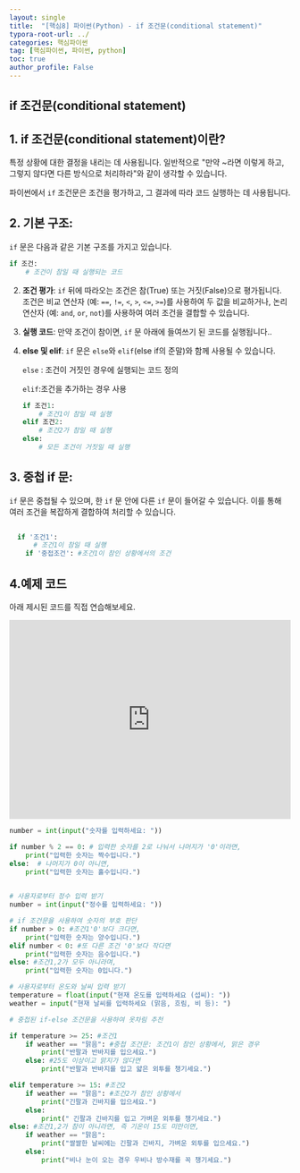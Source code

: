 ```yaml
---
layout: single
title:  "[핵심8] 파이썬(Python) - if 조건문(conditional statement)"
typora-root-url: ../
categories: 핵심파이썬
tag: [핵심파이썬, 파이썬, python]
toc: true
author_profile: False
---
```



## if 조건문(conditional statement)

## 1. if 조건문(conditional statement)이란? 

특정 상황에 대한 결정을 내리는 데 사용됩니다. 일반적으로 "만약 ~라면 이렇게 하고, 그렇지 않다면 다른 방식으로 처리하라"와 같이 생각할 수 있습니다.

파이썬에서 `if` 조건문은 조건을 평가하고, 그 결과에 따라 코드 실행하는 데 사용됩니다. 


## 2. **기본 구조**:
   `if` 문은 다음과 같은 기본 구조를 가지고 있습니다.
  
   ```python
   if 조건:
       # 조건이 참일 때 실행되는 코드
   ```

2. **조건 평가**:
   `if` 뒤에 따라오는 조건은 참(True) 또는 거짓(False)으로 평가됩니다. 조건은 비교 연산자 (예: `==`, `!=`, `<`, `>`, `<=`, `>=`)를 사용하여 두 값을 비교하거나, 
   논리 연산자 (예: `and`, `or`, `not`)를 사용하여 여러 조건을 결합할 수 있습니다.

3. **실행 코드**:
   만약 조건이 참이면, `if` 문 아래에 들여쓰기 된 코드를 실행됩니다..

4. **else 및 elif**:
   `if` 문은 `else`와 `elif`(else if의 준말)와 함께 사용될 수 있습니다. 
   
   `else` : 조건이 거짓인 경우에 실행되는 코드 정의
    
    `elif`:조건을 추가하는 경우 사용

   ```python
   if 조건1:
       # 조건1이 참일 때 실행
   elif 조건2:
       # 조건2가 참일 때 실행
   else:
       # 모든 조건이 거짓일 때 실행
   ```

## 3. **중첩 if 문**:
   `if` 문은 중첩될 수 있으며, 한 `if` 문 안에 다른 `if` 문이 들어갈 수 있습니다. 이를 통해 여러 조건을 복잡하게 결합하여 처리할 수 있습니다.

 ```python
   
   if '조건1':
       # 조건1이 참일 때 실행
     if '중접조건': #조건1이 참인 상황에서의 조건

```


## 4.예제 코드
아래 제시된 코드를 직접 연습해보세요. 

<iframe src="https://trinket.io/embed/python/3d8d7ce66b" width="100%" height="356" frameborder="0" marginwidth="0" marginheight="0" allowfullscreen></iframe>


```python
number = int(input("숫자를 입력하세요: "))

if number % 2 == 0: # 입력한 숫자를 2로 나눠서 나머지가 '0'이라면, 
    print("입력한 숫자는 짝수입니다.")
else:  # 나머지가 0이 아니면,
    print("입력한 숫자는 홀수입니다.")
```

```python
   
# 사용자로부터 정수 입력 받기
number = int(input("정수를 입력하세요: "))

# if 조건문을 사용하여 숫자의 부호 판단
if number > 0: #조건1'0'보다 크다면, 
    print("입력한 숫자는 양수입니다.")
elif number < 0: #또 다른 조건 '0'보다 작다면
    print("입력한 숫자는 음수입니다.")
else: #조건1,2가 모두 아니라며, 
    print("입력한 숫자는 0입니다.")

```

```python
# 사용자로부터 온도와 날씨 입력 받기
temperature = float(input("현재 온도를 입력하세요 (섭씨): "))
weather = input("현재 날씨를 입력하세요 (맑음, 흐림, 비 등): ")

# 중첩된 if-else 조건문을 사용하여 옷차림 추천

if temperature >= 25: #조건1
    if weather == "맑음": #중첩 조건문: 조건1이 참인 상황에서, 맑은 경우
        print("반팔과 반바지를 입으세요.")
    else: #25도 이상이고 맑지가 않다면
        print("반팔과 반바지를 입고 얇은 외투를 챙기세요.")

elif temperature >= 15: #조건2 
    if weather == "맑음": #조건2가 참인 상황에서
        print("긴팔과 긴바지를 입으세요.")
    else:
        print(" 긴팔과 긴바지를 입고 가벼운 외투를 챙기세요.")
else: #조건1,2가 참이 아니라면, 즉 기온이 15도 미만이면, 
    if weather == "맑음": 
        print("쌀쌀한 날씨에는 긴팔과 긴바지, 가벼운 외투를 입으세요.")
    else:
        print("비나 눈이 오는 경우 우비나 방수재를 꼭 챙기세요.")
```
